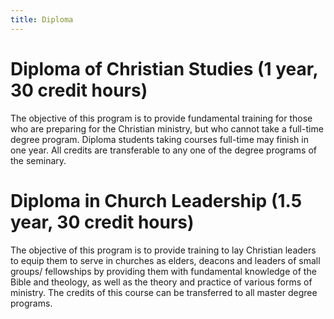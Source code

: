 ```yaml
---
title: Diploma
---
```


# Diploma of Christian Studies (1 year, 30 credit hours)

The objective of this program is to provide fundamental training for those who are preparing for the Christian ministry, but who cannot take a full-time degree program. Diploma students taking courses full-time may finish in one year. All credits are transferable to any one of the degree programs of the seminary.

# Diploma in Church Leadership (1.5 year, 30 credit hours)

The objective of this program is to provide training to lay Christian leaders to equip them to serve in churches as elders, deacons and leaders of small groups/ fellowships by providing them with fundamental knowledge of the Bible and theology, as well as the theory and practice of various forms of ministry. The credits of this course can be transferred to all master degree programs.
